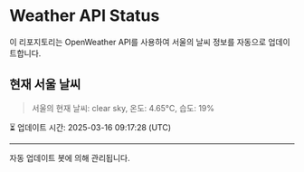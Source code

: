 
# Weather API Status

이 리포지토리는 OpenWeather API를 사용하여 서울의 날씨 정보를 자동으로 업데이트합니다.

## 현재 서울 날씨
> 서울의 현재 날씨: clear sky, 온도: 4.65°C, 습도: 19%

⏳ 업데이트 시간: 2025-03-16 09:17:28 (UTC)

---
자동 업데이트 봇에 의해 관리됩니다.
